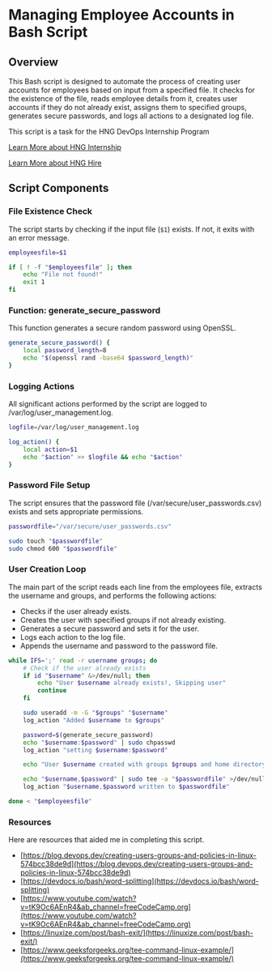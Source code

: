 # Managing Employee Accounts in Bash Script

## Overview

This Bash script is designed to automate the process of creating user accounts for employees based on input from a specified file. It checks for the existence of the file, reads employee details from it, creates user accounts if they do not already exist, assigns them to specified groups, generates secure passwords, and logs all actions to a designated log file.

This script is a task for the HNG DevOps Internship Program

[Learn More about HNG Internship](https://hng.tech/internship)

[Learn More about HNG Hire](https://hng.tech/hire)

## Script Components

### File Existence Check

The script starts by checking if the input file (`$1`) exists. If not, it exits with an error message.

```bash
employeesfile=$1

if [ ! -f "$employeesfile" ]; then
    echo "File not found!"
    exit 1
fi
```

### Function: generate_secure_password
This function generates a secure random password using OpenSSL.

```bash
generate_secure_password() {
    local password_length=8
    echo "$(openssl rand -base64 $password_length)"
}
```

### Logging Actions
All significant actions performed by the script are logged to /var/log/user_management.log.

```bash
logfile=/var/log/user_management.log

log_action() {
    local action=$1
    echo "$action" >> $logfile && echo "$action"
}
```

### Password File Setup
The script ensures that the password file (/var/secure/user_passwords.csv) exists and sets appropriate permissions.

```bash
passwordfile="/var/secure/user_passwords.csv"

sudo touch "$passwordfile"
sudo chmod 600 "$passwordfile"
```

### User Creation Loop
The main part of the script reads each line from the employees file, extracts the username and groups, and performs the following actions:

 - Checks if the user already exists.
 - Creates the user with specified groups if not already existing.
 - Generates a secure password and sets it for the user.
 - Logs each action to the log file.
 - Appends the username and password to the password file.

```bash
while IFS=';' read -r username groups; do
    # Check if the user already exists
    if id "$username" &>/dev/null; then
        echo "User $username already exists!, Skipping user"
        continue
    fi

    sudo useradd -m -G "$groups" "$username"
    log_action "Added $username to $groups"

    password=$(generate_secure_password)
    echo "$username:$password" | sudo chpasswd
    log_action "setting $username:$password"

    echo "User $username created with groups $groups and home directory."

    echo "$username,$password" | sudo tee -a "$passwordfile" >/dev/null
    log_action "$username,$password written to $passwordfile"

done < "$employeesfile"

```

### Resources
Here are resources that aided me in completing this script.
- [https://blog.devops.dev/creating-users-groups-and-policies-in-linux-574bcc38de9d](https://blog.devops.dev/creating-users-groups-and-policies-in-linux-574bcc38de9d)
- [https://devdocs.io/bash/word-splitting](https://devdocs.io/bash/word-splitting)
- [https://www.youtube.com/watch?v=tK9Oc6AEnR4&ab_channel=freeCodeCamp.org](https://www.youtube.com/watch?v=tK9Oc6AEnR4&ab_channel=freeCodeCamp.org)
- [https://linuxize.com/post/bash-exit/](https://linuxize.com/post/bash-exit/)
- [https://www.geeksforgeeks.org/tee-command-linux-example/](https://www.geeksforgeeks.org/tee-command-linux-example/)
